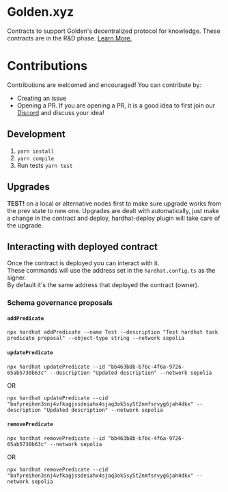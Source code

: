 # Golden.xyz

Contracts to support Golden's decentralized protocol for knowledge. These contracts are in the R&D phase. [Learn More.](https://docs.golden.xyz/)

# Contributions

Contributions are welcomed and encouraged! You can contribute by:

- Creating an issue
- Opening a PR. If you are opening a PR, it is a good idea to first join our [Discord](https://discord.com/invite/golden-protocol) and discuss your idea!

## Development

1. `yarn install`
2. `yarn compile`
3. Run tests `yarn test`

## Upgrades

**TEST!** on a local or alternative nodes first to make sure upgrade works from the prev state to new one.
Upgrades are dealt with automatically, just make a change in the contract and deploy, hardhat-deploy plugin will take care of the upgrade.

## Interacting with deployed contract

Once the contract is deployed you can interact with it. <br />These commands will use the address set in the `hardhat.config.ts` as the signer. <br />By default it's the same address that deployed the contract (owner).

### Schema governance proposals

#### `addPredicate`

```
npx hardhat addPredicate --name Test --description "Test hardhat task predicate proposal" --object-type string --network sepolia
```

#### `updatePredicate`

```
npx hardhat updatePredicate --id "bb463b8b-b76c-4f6a-9726-65ab5730b63c" --description "Updated description" --network sepolia
```

OR

```
npx hardhat updatePredicate --cid "bafyreihen3snj4vfkagjssdeiahx4sjaq3ok5sy5t2nmfsrvyg6jah4dkx" --description "Updated description" --network sepolia
```

#### `removePredicate`

```
npx hardhat removePredicate --id "bb463b8b-b76c-4f6a-9726-65ab5730b63c" --network sepolia
```

OR

```
npx hardhat removePredicate --cid "bafyreihen3snj4vfkagjssdeiahx4sjaq3ok5sy5t2nmfsrvyg6jah4dkx" --network sepolia
```
